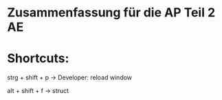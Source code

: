 # Zusammenfassung für die AP Teil 2 AE

# Shortcuts:
strg + shift + p -> Developer: reload window

alt + shift + f -> struct

